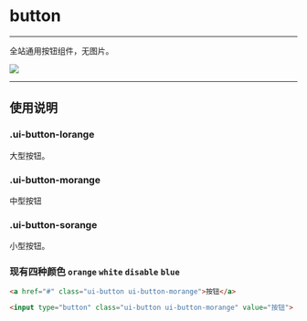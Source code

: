 # button

---

全站通用按钮组件，无图片。

![](https://i.alipayobjects.com/e/201301/22x3TSS5pM.png)

---

## 使用说明

### .ui-button-lorange

大型按钮。

### .ui-button-morange

中型按钮

### .ui-button-sorange

小型按钮。

### 现有四种颜色 `orange` `white` `disable` `blue`

```html
<a href="#" class="ui-button ui-button-morange">按钮</a>
```

```html
<input type="button" class="ui-button ui-button-morange" value="按钮">
```
